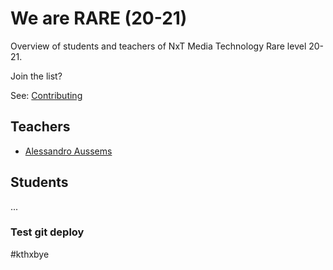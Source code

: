# We are RARE (20-21)
Overview of students and teachers of NxT Media Technology Rare level 20-21.

Join the list? 

See: [Contributing](./CONTRIBUTING.md)

## Teachers

- [Alessandro Aussems](./people/alessandro_aussems.md)

## Students

...

### Test git deploy

#kthxbye
